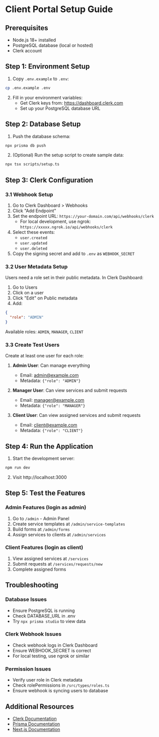 # Client Portal Setup Guide

## Prerequisites

- Node.js 18+ installed
- PostgreSQL database (local or hosted)
- Clerk account

## Step 1: Environment Setup

1. Copy `.env.example` to `.env`:
```bash
cp .env.example .env
```

2. Fill in your environment variables:
   - Get Clerk keys from: https://dashboard.clerk.com
   - Set up your PostgreSQL database URL

## Step 2: Database Setup

1. Push the database schema:
```bash
npx prisma db push
```

2. (Optional) Run the setup script to create sample data:
```bash
npx tsx scripts/setup.ts
```

## Step 3: Clerk Configuration

### 3.1 Webhook Setup

1. Go to Clerk Dashboard > Webhooks
2. Click "Add Endpoint"
3. Set the endpoint URL: `https://your-domain.com/api/webhooks/clerk`
   - For local development, use ngrok: `https://xxxxx.ngrok.io/api/webhooks/clerk`
4. Select these events:
   - `user.created`
   - `user.updated`
   - `user.deleted`
5. Copy the signing secret and add to `.env` as `WEBHOOK_SECRET`

### 3.2 User Metadata Setup

Users need a role set in their public metadata. In Clerk Dashboard:

1. Go to Users
2. Click on a user
3. Click "Edit" on Public metadata
4. Add:
```json
{
  "role": "ADMIN"
}
```

Available roles: `ADMIN`, `MANAGER`, `CLIENT`

### 3.3 Create Test Users

Create at least one user for each role:

1. **Admin User**: Can manage everything
   - Email: admin@example.com
   - Metadata: `{"role": "ADMIN"}`

2. **Manager User**: Can view services and submit requests
   - Email: manager@example.com
   - Metadata: `{"role": "MANAGER"}`

3. **Client User**: Can view assigned services and submit requests
   - Email: client@example.com
   - Metadata: `{"role": "CLIENT"}`

## Step 4: Run the Application

1. Start the development server:
```bash
npm run dev
```

2. Visit http://localhost:3000

## Step 5: Test the Features

### Admin Features (login as admin)
1. Go to `/admin` - Admin Panel
2. Create service templates at `/admin/service-templates`
3. Build forms at `/admin/forms`
4. Assign services to clients at `/admin/services`

### Client Features (login as client)
1. View assigned services at `/services`
2. Submit requests at `/services/requests/new`
3. Complete assigned forms

## Troubleshooting

### Database Issues
- Ensure PostgreSQL is running
- Check DATABASE_URL in .env
- Try `npx prisma studio` to view data

### Clerk Webhook Issues
- Check webhook logs in Clerk Dashboard
- Ensure WEBHOOK_SECRET is correct
- For local testing, use ngrok or similar

### Permission Issues
- Verify user role in Clerk metadata
- Check rolePermissions in `/src/types/roles.ts`
- Ensure webhook is syncing users to database

## Additional Resources

- [Clerk Documentation](https://clerk.com/docs)
- [Prisma Documentation](https://www.prisma.io/docs)
- [Next.js Documentation](https://nextjs.org/docs)